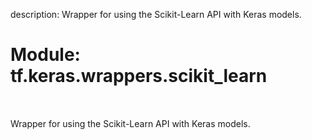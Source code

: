 description: Wrapper for using the Scikit-Learn API with Keras models.

<div itemscope itemtype="http://developers.google.com/ReferenceObject">
<meta itemprop="name" content="tf.keras.wrappers.scikit_learn" />
<meta itemprop="path" content="Stable" />
</div>

# Module: tf.keras.wrappers.scikit_learn

<!-- Insert buttons and diff -->

<table class="tfo-notebook-buttons tfo-api nocontent" align="left">

</table>



Wrapper for using the Scikit-Learn API with Keras models.




